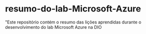 # resumo-do-lab-Microsoft-Azure
"Este repositório contém o resumo das lições aprendidas durante o desenvolvimento do lab Microsoft Azure na DIO
